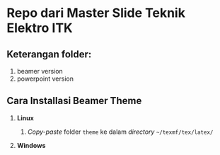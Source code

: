 # Repo dari Master Slide Teknik Elektro ITK

## Keterangan folder:

1. beamer version
2. powerpoint version

## Cara Installasi Beamer Theme

1. **Linux**
    
    1. *Copy-paste* folder `theme` ke dalam *directory* `~/texmf/tex/latex/`

2. **Windows**

